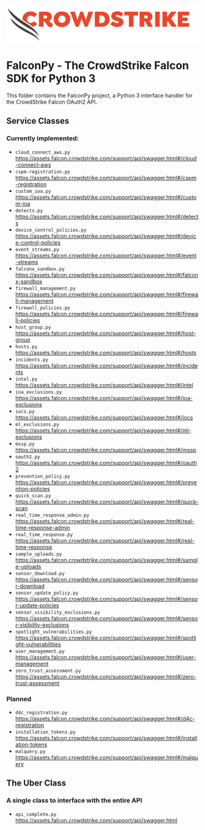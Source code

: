 ![CrowdStrike Falcon](../../docs/asset/cs-logo.png)
# FalconPy - The CrowdStrike Falcon SDK for Python 3
This folder contains the FalconPy project, a Python 3 interface handler for the CrowdStrike Falcon OAuth2 API.

## Service Classes
### Currently implemented:
+ `cloud_connect_aws.py` https://assets.falcon.crowdstrike.com/support/api/swagger.html#/cloud-connect-aws
+ `cspm-registration.py` https://assets.falcon.crowdstrike.com/support/api/swagger.html#/cspm-registration
+ `custom_ioa.py` https://assets.falcon.crowdstrike.com/support/api/swagger.html#/custom-ioa
+ `detects.py` https://assets.falcon.crowdstrike.com/support/api/swagger.html#/detects
+ `device_control_policies.py` https://assets.falcon.crowdstrike.com/support/api/swagger.html#/device-control-policies
+ `event_streams.py` https://assets.falcon.crowdstrike.com/support/api/swagger.html#/event-streams
+ `falconx_sandbox.py` https://assets.falcon.crowdstrike.com/support/api/swagger.html#/falconx-sandbox
+ `firewall_management.py` https://assets.falcon.crowdstrike.com/support/api/swagger.html#/firewall-management
+ `firewall_policies.py` https://assets.falcon.crowdstrike.com/support/api/swagger.html#/firewall-policies
+ `host_group.py` https://assets.falcon.crowdstrike.com/support/api/swagger.html#/host-group
+ `hosts.py` https://assets.falcon.crowdstrike.com/support/api/swagger.html#/hosts
+ `incidents.py` https://assets.falcon.crowdstrike.com/support/api/swagger.html#/incidents
+ `intel.py` https://assets.falcon.crowdstrike.com/support/api/swagger.html#/intel
+ `ioa_exclusions.py` https://assets.falcon.crowdstrike.com/support/api/swagger.html#/ioa-exclusions
+ `iocs.py` https://assets.falcon.crowdstrike.com/support/api/swagger.html#/iocs
+ `ml_exclusions.py` https://assets.falcon.crowdstrike.com/support/api/swagger.html#/ml-exclusions
+ `mssp.py` https://assets.falcon.crowdstrike.com/support/api/swagger.html#/mssp
+ `oauth2.py` https://assets.falcon.crowdstrike.com/support/api/swagger.html#/oauth2
+ `prevention_policy.py` https://assets.falcon.crowdstrike.com/support/api/swagger.html#/prevention-policies
+ `quick_scan.py` https://assets.falcon.crowdstrike.com/support/api/swagger.html#/quick-scan
+ `real_time_response_admin.py` https://assets.falcon.crowdstrike.com/support/api/swagger.html#/real-time-response-admin
+ `real_time_response.py` https://assets.falcon.crowdstrike.com/support/api/swagger.html#/real-time-response
+ `sample_uploads.py` https://assets.falcon.crowdstrike.com/support/api/swagger.html#/sample-uploads
+ `sensor_download.py` https://assets.falcon.crowdstrike.com/support/api/swagger.html#/sensor-download
+ `sensor_update_policy.py` https://assets.falcon.crowdstrike.com/support/api/swagger.html#/sensor-update-policies
+ `sensor_visibility_exclusions.py` https://assets.falcon.crowdstrike.com/support/api/swagger.html#/sensor-visibility-exclusions
+ `spotlight_vulnerabilities.py` https://assets.falcon.crowdstrike.com/support/api/swagger.html#/spotlight-vulnerabilities
+ `user_management.py` https://assets.falcon.crowdstrike.com/support/api/swagger.html#/user-management
+ `zero_trust_assessment.py` https://assets.falcon.crowdstrike.com/support/api/swagger.html#/zero-trust-assessment

### Planned
+ `d4c_registration.py` https://assets.falcon.crowdstrike.com/support/api/swagger.html#/d4c-registration
+ `installation_tokens.py` https://assets.falcon.crowdstrike.com/support/api/swagger.html#/installation-tokens
+ `malquery.py` https://assets.falcon.crowdstrike.com/support/api/swagger.html#/malquery


## The Uber Class
### A single class to interface with the entire API
+ `api_complete.py` https://assets.falcon.crowdstrike.com/support/api/swagger.html
